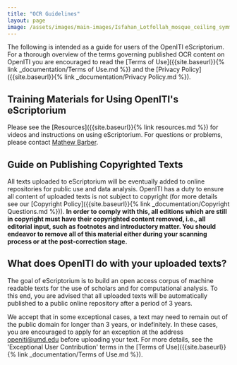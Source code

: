 ```yaml
---
title: "OCR Guidelines"
layout: page
image: /assets/images/main-images/Isfahan_Lotfollah_mosque_ceiling_symmetric_narrow_border.png
---
```


The following is intended as a guide for users of the OpenITI eScriptorium. For a thorough overview of the terms governing published OCR content on OpenITI you are encouraged to read the [Terms of Use]({{site.baseurl}}{% link _documentation/Terms of Use.md %}) and the [Privacy Policy]({{site.baseurl}}{% link _documentation/Privacy Policy.md %}).
## Training Materials for Using OpenITI's eScriptorium

Please see the [Resources]({{site.baseurl}}{% link resources.md %}) for videos and instructions on using eScriptorium. For questions or problems, please contact [Mathew Barber](mailto:Mathew.Barber@aku.edu).
## Guide on Publishing Copyrighted Texts

All texts uploaded to eScriptorium will be eventually added to online repositories for public use and data analysis. OpenITI has a duty to ensure all content of uploaded texts is not subject to copyright (for more details see our [Copyright Policy]({{site.baseurl}}{% link _documentation/Copyright Questions.md %})). **In order to comply with this, all editions which are still in copyright must have their copyrighted content removed, i.e., all editorial input, such as footnotes and introductory matter. You should endeavor to remove all of this material either during your scanning process or at the post-correction stage.**
## What does OpenITI do with your uploaded texts?

The goal of eScriptorium is to build an open access corpus of machine readable texts for the use of scholars and for computational analysis. To this end, you are advised that all uploaded texts will be automatically published to a public online repository after a period of 3 years.

We accept that in some exceptional cases, a text may need to remain out of the public domain for longer than 3 years, or indefinitely. In these cases, you are encouraged to apply for an exception at the address [openiti\@umd.edu](mailto:openiti@umd.edu) before uploading your text. For more details, see the 'Exceptional User Contribution' terms in the [Terms of Use]({{site.baseurl}}{% link _documentation/Terms of Use.md %}).
